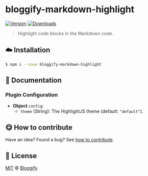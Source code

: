 <!-- Please do not edit this file. Edit the `blah` field in the `package.json` instead. If in doubt, open an issue. -->


# bloggify-markdown-highlight

 [![Version](https://img.shields.io/npm/v/bloggify-markdown-highlight.svg)](https://www.npmjs.com/package/bloggify-markdown-highlight) [![Downloads](https://img.shields.io/npm/dt/bloggify-markdown-highlight.svg)](https://www.npmjs.com/package/bloggify-markdown-highlight)

> Highlight code blocks in the Markdown code.

## :cloud: Installation

```sh
$ npm i --save bloggify-markdown-highlight
```


## :memo: Documentation


### Plugin Configuration

- **Object** `config`:
  - `theme` (String): The HighlightJS theme (default: `"default"`).



## :yum: How to contribute
Have an idea? Found a bug? See [how to contribute][contributing].



## :scroll: License

[MIT][license] © [Bloggify][website]

[license]: http://showalicense.com/?fullname=Bloggify%20%3Csupport%40bloggify.org%3E%20(https%3A%2F%2Fbloggify.org)&year=2016#license-mit
[website]: https://bloggify.org
[contributing]: /CONTRIBUTING.md
[docs]: /DOCUMENTATION.md
